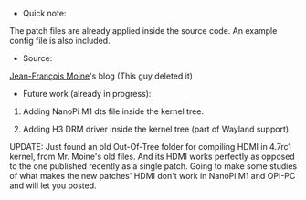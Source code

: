 * Quick note:

The patch files are already applied inside the source code. An example config file is also included. 

* Source:

[Jean-François Moine](http://moinejf.free.fr/)'s blog (This guy deleted it)

* Future work (already in progress):

1) Adding NanoPi M1 dts file inside the kernel tree.

2) Adding H3 DRM driver inside the kernel tree (part of Wayland support).



UPDATE: Just found an old Out-Of-Tree folder for compiling HDMI in 4.7rc1 kernel, from Mr. Moine's old files. And its HDMI works perfectly as opposed to the one published recently as a single patch. Going to make some studies of what makes the new patches' HDMI don't work in NanoPi M1 and OPI-PC and will let you posted. 
